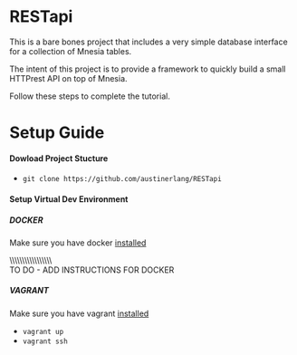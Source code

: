 RESTapi
=======
This is a bare bones project that includes a very simple database interface for a collection of Mnesia tables.

The intent of this project is to provide a framework to quickly build a small HTTPrest API on top of Mnesia.

Follow these steps to complete the tutorial.

Setup Guide
===========
#### Dowload Project Stucture

- `git clone https://github.com/austinerlang/RESTapi`

#### Setup Virtual Dev Environment

##### DOCKER

Make sure you have docker [installed](https://docs.docker.com/installation/)

\\\\\\\\\\\\\\\\\\\\\\\\\\\\\\\\\\\
TO DO - ADD INSTRUCTIONS FOR DOCKER

##### VAGRANT

Make sure you have vagrant [installed](http://docs.vagrantup.com/v2/installation/)

- `vagrant up`
- `vagrant ssh`


